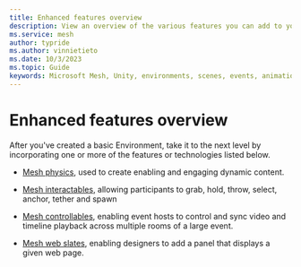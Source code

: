 ```yaml
---
title: Enhanced features overview
description: View an overview of the various features you can add to your Environment.
ms.service: mesh
author: typride
ms.author: vinnietieto
ms.date: 10/3/2023
ms.topic: Guide
keywords: Microsoft Mesh, Unity, environments, scenes, events, animation, timelines, templates, graphics tools, webview, physics, scripting
---
```


# Enhanced features overview

After you've created a basic Environment, take it to the next level by incorporating one or more of the features or technologies listed below. 

* [Mesh physics](physics-interactions.md), used to create enabling and engaging dynamic content.

* [Mesh interactables](avatar-and-object-interactions/interactables.md), allowing participants to grab, hold, throw, select, anchor, tether and spawn

* [Mesh controllables](multi-room-sync.md), enabling event hosts to control and sync video and timeline playback across multiple rooms of a large event.

* [Mesh web slates](webcontent.md), enabling designers to add a panel that displays a given web page.
